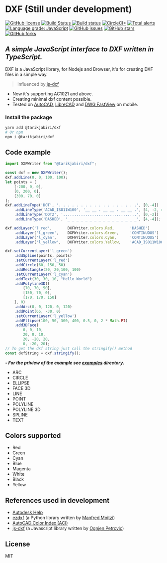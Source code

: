 # DXF (Still under development)

[![GitHub license](https://img.shields.io/github/license/tarikjabiri/dxf)](https://github.com/tarikjabiri/dxf/blob/master/LICENSE.md)
[![Build Status](https://www.travis-ci.com/tarikjabiri/dxf.svg?branch=master)](https://www.travis-ci.com/tarikjabiri/dxf)
[![Build status](https://ci.appveyor.com/api/projects/status/0k7rcm5jovyr05ua?svg=true)](https://ci.appveyor.com/project/tarikjabiri/dxf)
[![CircleCI>](https://circleci.com/gh/tarikjabiri/dxf.svg?style=svg)](https://circleci.com/github/tarikjabiri/dxf)
[![Total alerts](https://img.shields.io/lgtm/alerts/g/tarikjabiri/dxf.svg?logo=lgtm&logoWidth=18)](https://lgtm.com/projects/g/tarikjabiri/dxf/alerts/)
[![Language grade: JavaScript](https://img.shields.io/lgtm/grade/javascript/g/tarikjabiri/dxf.svg?logo=lgtm&logoWidth=18)](https://lgtm.com/projects/g/tarikjabiri/dxf/context:javascript)
[![GitHub issues](https://img.shields.io/github/issues/tarikjabiri/dxf)](https://github.com/tarikjabiri/dxf/issues)
[![GitHub stars](https://img.shields.io/github/stars/tarikjabiri/dxf)](https://github.com/tarikjabiri/dxf/stargazers)
[![GitHub forks](https://img.shields.io/github/forks/tarikjabiri/dxf)](https://github.com/tarikjabiri/dxf/network)

## _A simple JavaScript interface to DXF written in TypeScript._

DXF is a JavaScript library, for Nodejs and Browser, it's for creating DXF files in a simple way.

> influenced by [js-dxf](https://github.com/ognjen-petrovic/js-dxf)

- Now it's supporting AC1021 and above.
- Creating minimal dxf content possible.
- Tested on [AutoCAD](https://www.autodesk.com/products/autocad/overview), [LibreCAD](https://librecad.org/) and [DWG FastView](https://play.google.com/store/apps/details?id=com.gstarmc.android&hl=en&gl=US) on mobile.

### Install the package

```bash
yarn add @tarikjabiri/dxf
# Or npm
npm i @tarikjabiri/dxf
```

## Code example

```javascript
import DXFWriter from "@tarikjabiri/dxf";

const dxf = new DXFWriter();
dxf.addLine(0, 0, 100, 100);
let points = [
    [-200, 0, 0],
    [0, 200, 0],
    [300, 70, 0]
];
dxf.addLineType('DOT', '. . . . . . . . . . . . . . . . . .', [0,-4])
    .addLineType('ACAD_ISO11W100', '__ __ . __ __ . __ __ .', [4, -2, 4, -2, 0, -2])
    .addLineType('DOT2', '.................................', [0,-2])
    .addLineType('DASHED', '_ _ _ _ _ _ _ _ _ _ _ _ _ _ _ _', [4,-4]);

dxf.addLayer('l_red',       DXFWriter.colors.Red,       'DASHED')
    .addLayer('l_green',    DXFWriter.colors.Green,     'CONTINUOUS')
    .addLayer('l_cyan',     DXFWriter.colors.Cyan,      'CONTINUOUS')
    .addLayer('l_yellow',   DXFWriter.colors.Yellow,    'ACAD_ISO11W100');

dxf.setCurrentLayer('l_green')
    .addSpline(points, points)
    .setCurrentLayer('l_red')
    .addCircle(60, 150, 50)
    .addRectangle(20, 20,100, 100)
    .setCurrentLayer('l_cyan')
    .addText(30, 30, 10, "Hello World")
    .addPolyline3D([
        [70, 70, 50],
        [150, 70, 0],
        [170, 170, 150]
    ], 0)
    .addArc(0, 0, 120, 0, 120)
    .addPoint(65, -30, 0)
    .setCurrentLayer('l_yellow')
    .addEllipse(100, 50, 300, 400, 0.5, 0, 2 * Math.PI)
    .add3DFace(
        0, 0, 10,
        20, 0, 10,
        20, -20, 20,
        0, -20, 20);
// To get the dxf string just call the stringify() method
const dxfString = dxf.stringify();
```

***- For the priview of the example see [examples](https://github.com/tarikjabiri/dxf/tree/master/examples) directory.***

- ARC
- CIRCLE
- ELLIPSE
- FACE 3D
- LINE
- POINT
- POLYLINE
- POLYLINE 3D
- SPLINE
- TEXT

## Colors supported

- Red
- Green
- Cyan
- Blue
- Magenta
- White
- Black
- Yellow

## References used in development

- [Autodesk Help](http://help.autodesk.com/view/OARX/2018/ENU/?guid=GUID-235B22E0-A567-4CF6-92D3-38A2306D73F3)
- [ezdxf](https://ezdxf.readthedocs.io/en/stable/) (a Python library written by [Manfred Moitzi](https://github.com/mozman))
- [AutoCAD Color Index (ACI)](https://gohtx.com/acadcolors.php)
- [js-dxf](https://github.com/ognjen-petrovic/js-dxf) (a Javascript library written by [Ognjen Petrovic](https://github.com/ognjen-petrovic))

## License

MIT
